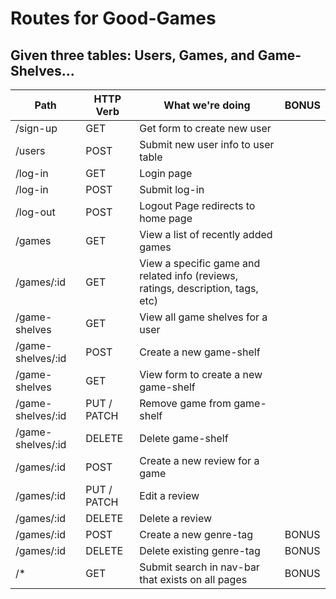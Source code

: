 # Routes for Good-Games
## Given three tables: Users, Games, and Game-Shelves...                                                                         
| Path                        | HTTP Verb   | What we're doing                                                                 | BONUS |
| --------------------------- | ----------- | -------------------------------------------------------------------------------- | ----- |   
| /sign-up                    | GET         | Get form to create new user                                                      |       |   
| /users                      | POST        | Submit new user info to user table                                               |       |   
| /log-in                     | GET         | Login page                                                                       |       |   
| /log-in                     | POST        | Submit log-in                                                                    |       |   
| /log-out                    | POST        | Logout Page redirects to home page                                               |       |   
| /games                      | GET         | View a list of recently added games                                              |       |   
| /games/:id                  | GET         | View a specific game and related info (reviews, ratings, description, tags, etc) |       |   
| /game-shelves               | GET         | View all game shelves for a user                                                 |       |   
| /game-shelves/:id           | POST        | Create a new game-shelf                                                          |       |   
| /game-shelves               | GET         | View form to create a new game-shelf                                             |       |   
| /game-shelves/:id           | PUT / PATCH | Remove game from game-shelf                                                      |       |   
| /game-shelves/:id           | DELETE      | Delete game-shelf                                                                |       |   
| /games/:id                  | POST        | Create a new review for a game                                                   |       |   
| /games/:id                  | PUT / PATCH | Edit a review                                                                    |       |   
| /games/:id                  | DELETE      | Delete a review                                                                  |       |   
| /games/:id                  | POST        | Create a new genre-tag                                                           | BONUS |   
| /games/:id                  | DELETE      | Delete existing genre-tag                                                        | BONUS |   
| /\*                         | GET         | Submit search in nav-bar that exists on all pages                                | BONUS | 